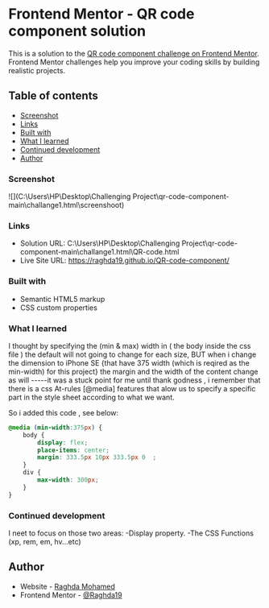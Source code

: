 # Frontend Mentor - QR code component solution

This is a solution to the [QR code component challenge on Frontend Mentor](https://www.frontendmentor.io/challenges/qr-code-component-iux_sIO_H). Frontend Mentor challenges help you improve your coding skills by building realistic projects. 

## Table of contents

  - [Screenshot](#screenshot)
  - [Links](#links)
  - [Built with](#built-with)
  - [What I learned](#what-i-learned)
  - [Continued development](#continued-development)
  - [Author](#author)



### Screenshot

![](C:\Users\HP\Desktop\Challenging Project\qr-code-component-main\challange1.html\screenshoot)




### Links

- Solution URL: C:\Users\HP\Desktop\Challenging Project\qr-code-component-main\challange1.html\QR-code.html
- Live Site URL:  https://raghda19.github.io/QR-code-component/



### Built with

- Semantic HTML5 markup
- CSS custom properties

### What I learned

I thought by specifying the (min & max) width in ( the body inside the css file ) the default will not going to change for each size, BUT when i change the dimension to iPhone SE {that have 375 width (which is reqired as the min-width) for this project} the margin and the width of the content change as will -----it was a stuck point for me until thank godness , i remember that there is a css At-rules [@media] features that alow us to specify a specific part in the style sheet according to what we want.

So i added this code , see below:


```css
@media (min-width:375px) {
    body {
        display: flex;
        place-items: center;
        margin: 333.5px 10px 333.5px 0  ;
    }
    div {
        max-width: 300px;
    }
}
```



### Continued development
I neet to focus on those two areas:
-Display property.
-The CSS Functions (xp, rem, em, hv...etc)




## Author

- Website - [Raghda Mohamed](https://raghda19.github.io/QR-code-component/)
- Frontend Mentor - [@Raghda19](https://www.frontendmentor.io/profile/Raghda19)





